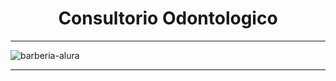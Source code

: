 <h1 align="center">Consultorio Odontologico</h1>

<hr>

![barberia-alura](https://github.com/victormadridb/ConsultorioOdontologico/blob/main/img/pantallaPrincipal.png?raw=true)

<hr>
